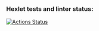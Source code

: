 ### Hexlet tests and linter status:

[![Actions Status](https://github.com/aswang/frontend-project-44/actions/workflows/hexlet-check.yml/badge.svg)](https://github.com/aswang/frontend-project-44/actions)
